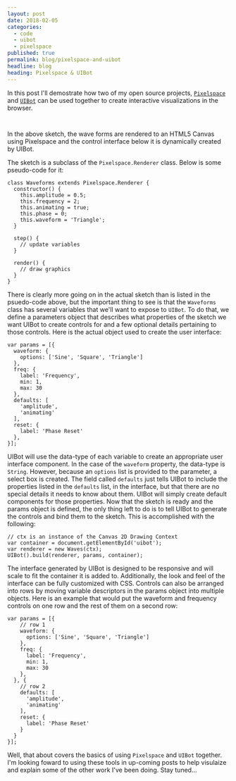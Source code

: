 ```yaml
---
layout: post
date: 2018-02-05
categories:
  - code
  - uibot
  - pixelspace
published: true
permalink: blog/pixelspace-and-uibot
headline: blog
heading: Pixelspace & UIBot
---
```

In this post I'll demostrate how two of my open source projects, [`Pixelspace`](https://github.com/jeremyfromearth/pixelspace) and [`UIBot`](https://github.com/jeremyfromearth/uibot) can be used together to create interactive visualizations in the browser. 

<style>
  .uibot-container {
    width: 100%;
    padding-bottom: 1em;
  }
</style>

<script>
require(['lib/pixelspace', 'lib/uibot', 'app/waves'], function(Pixelspace, uibot, Waves) {
  var canvas = document.getElementById('sketch');
  var uibot_container = document.getElementById('uibot');
  if(canvas) {
    var ctx = canvas.getContext('2d');
    console.log(Waves)
    var renderer = new Waves(ctx);
    player = new Pixelspace.Player(canvas);
    player.setRenderer(renderer);
    player.init();
    player.play();

    var params = [{
      waveform: {
        options: ['Sine', 'Square', 'Triangle']
      },
      freq: {
        label: 'Frequency',
        min: 1,
        max: 30
      }, 
      defaults: [
        'amplitude', 
        'animating'
      ],
      reset: {
        label: 'Phase Reset'
      },
    }];

    var uibot = UIBot();
    uibot.build(renderer, params, uibot_container); 
    uibot.bind();
  }
});
</script>

<canvas id='sketch' width="1024" height="256"></canvas>
<div id='uibot' class='uibot-container'></div>

In the above sketch, the wave forms are rendered to an HTML5 Canvas using Pixelspace and the control interface below it is dynamically created by UIBot. 

The sketch is a subclass of the `Pixelspace.Renderer` class. Below is some pseudo-code for it: 

```
class Waveforms extends Pixelspace.Renderer {
  constructor() {
    this.amplitude = 0.5;
    this.frequency = 2;
    this.animating = true;
    this.phase = 0;
    this.waveform = 'Triangle';
  }

  step() {
    // update variables
  }

  render() {
    // draw graphics
  }
}
```

There is clearly more going on in the actual sketch than is listed in the psuedo-code above, but the important thing to see is that the `Waveforms` class has several variables that we'll want to expose to `UIBot`. To do that, we define a parameters object that describes what properties of the sketch we want UIBot to create controls for and a few optional details pertaining to those controls. Here is the actual object used to create the user interface: 

```
var params = [{
  waveform: {
    options: ['Sine', 'Square', 'Triangle']
  },
  freq: {
    label: 'Frequency',
    min: 1,
    max: 30
  }, 
  defaults: [
    'amplitude', 
    'animating'
  ],
  reset: {
    label: 'Phase Reset'
  },
}];
```

UIBot will use the data-type of each variable to create an appropriate user interface component. In the case of the `waveform` property, the data-type is `String`. However, because an `options` list is provided to the parameter, a select box is created. The field called `defaults` just tells UIBot to include the properties listed in the `defaults` list, in the interface, but that there are no special details it needs to know about them. UIBot will simply create default components for those properties. Now that the sketch is ready and the params object is defined, the only thing left to do is to tell UIBot to generate the controls and bind them to the sketch. This is accomplished with the following:

```
// ctx is an instance of the Canvas 2D Drawing Context
var container = document.getElementById('uibot');
var renderer = new Waves(ctx);
UIBot().build(renderer, params, container);
```

The interface generated by UIBot is designed to be responsive and will scale to fit the container it is added to. Additionally, the look and feel of the interface can be fully customized with CSS. Controls can also be arranged into rows by moving variable descriptors in the params object into multiple objects. Here is an example that would put the waveform and frequency controls on one row and the rest of them on a second row:

```
var params = [{
    // row 1
    waveform: {
      options: ['Sine', 'Square', 'Triangle']
    },
    freq: {
      label: 'Frequency',
      min: 1,
      max: 30
    }, 
  }, {
    // row 2
    defaults: [
      'amplitude', 
      'animating'
    ],
    reset: {
      label: 'Phase Reset'
    }
  }
}];
```

Well, that about covers the basics of using `Pixelspace` and `UIBot` together. I'm looking foward to using these tools in up-coming posts to help visulaize and explain some of the other work I've been doing. Stay tuned...
